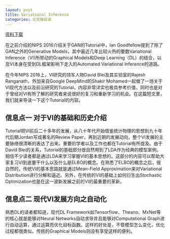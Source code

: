 ```yaml
---
layout: post
title: Variational Inference
categories: 论文每日读
---
```

[资料下载](http://www.cs.columbia.edu/~blei/talks/2016_NIPS_VI_tutorial.pdf)

在之前介绍的NIPS 2016介绍关于GAN的Tutorial中，Ian Goodfellow提到了除了GAN之外的Generative Models，其中最近几年比较火热的要数Variational Inference（VI)所带动的Graphical Models和Deep Learning（DL）的结合，以及VI本身在受到DL框架影响下走入的Automated Variational Inference的道路。

在今年NIPS 2016上，VI研究的领军人物David Blei及其实验室的Rajesh Ranganath，外加来自Google DeepMind的Shakir Mohamed一起做了一场关于VI现代方法以及前沿研究的Tutorial，内容非常详实也极具参考价值，同时也是对于曾经对VI有所了解的研究者来说很好的复习和重新学习的机会。在这篇短文里，我们就来导读一下这个Tutorial的内容。

## 信息点一 对于VI的基础和历史介绍
Tutorial把VI前后二十多年的发展，从八十年代开始借鉴统计物理的思想到九十年代后期Jordan写成著名的Review Paper，再到近期的发展动向，整个VI发展的主要脉络很清晰的表达了出来。重要的学者以及工作也都在Tutorial有所提及。由于David Blei的关系，Tutorial的基础部分很自然用到了LDA作为经典的模型案例。相信不少读者都是通过LDA来学习掌握VI的基本思想的。这部分的内容可以帮助大家复习VI到底要干什么以及什么是ELBO的概念。在熟悉了ELBO的概念之后，很自然的，传统VI的基本思路就是通过Mean-Field Approximation来对Variational Distribution进行分解和逼近。另外，在传统的VI的基础上如何衍生出Stochastic Optimization也是在这一波新发展之前的VI的最重要的革新。

## 信息点二 现代VI发展方向之自动化
熟悉DL的读者都知道，现代DL Framework如Tensorflow、Theano、MxNet等的核心就是能够对Neural Networks自动求导并且能够对Computational Graph进行自动运算，通过运算而优化目标函数。这样的好处是，不管模型怎么变化，优化过程都很类似。传统的Graphical Models则没有享受这样的便利。
